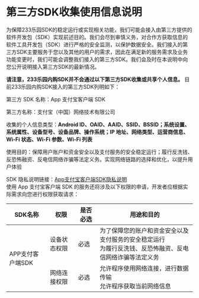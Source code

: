 # 第三方SDK收集使用信息说明


为保障233乐园SDK的稳定运行或实现相关功能，我们可能会接入由第三方提供的软件开发包（SDK）实现前述目的。我们会尽到审慎义务，对合作方获取信息的软件工具开发包（SDK）进行严格的安全监测，以保护数据安全。我们接入的第三方SDK主要服务于您以及其他的用户的需求，因此在满足新的服务需求及业务功能变更时，我们可能会调整我们接入的第三方SDK。我们会及时在本说明中向您公开说明接入第三方SDK的最新情况。

**请注意，233乐园内购SDK并不会通过以下第三方SDK收集或共享个人信息。** 目前233乐园内购SDK接入的第三方SDK列明如下：

第三方 SDK 名称：App 支付宝客户端 SDK 

第三方名称：支付宝（中国）网络技术有限公司 

收集的个人信息类型：**Android ID、OAID、AAID、SSID、BSSID；系统设置、系统属性、设备型号、设备品牌、操作系统；IP 地址、网络类型、运营商信息、Wi-Fi 状态、Wi-Fi 参数、Wi-Fi 列表**

使用目的：保障用户账户和资金安全以及支付服务的安全稳定运行；履行反洗钱、反恐怖融资、反电信网络诈骗等法定义务。实现网络链路的选择和优化，以提升用户体验

SDK 隐私说明链接：[App支付宝客户端SDK隐私说明](https://opendocs.alipay.com/common/02kiq3)
<br>
使用 App 支付宝客户端 SDK 的服务还将涉及以下权限的申请，开发者应根据实际需求向您进行权限获取请求：
<table>
<thead>
<tr>
<th>SDK名称</th>
<th>权限</th>
<th>是否必选</th>
<th>用途和目的</th>
</tr>
</thead>
<tbody>
<tr>
<td rowspan="2">APP支付客户端SDK</td>
<td>设备状态权限</td>
<td>必选</td>
<td>为了保障您的账户和资金安全以及支付服务的安全稳定运行<br>为履行反洗钱、反恐怖融资、反电信网络诈骗等法定义务</td>
</tr>
<tr>
<td>网络连接权限</td>
<td>必选</td>
<td>允许程序使用网络连接，进行数据传输<br>允许程序获取当前网络信息</td>
</tr>
</tbody>
</table>
